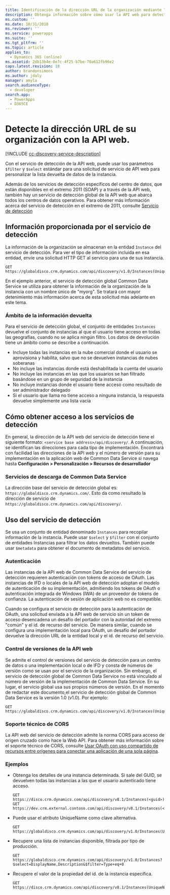 ```yaml
---
title: Identificación de la dirección URL de la organización mediante la API web (Common Data Service) | Microsoft Docs
description: Obtenga información sobre cómo usar la API web para detectar en el tiempo de ejecución las organizaciones o instancias a las que pertenece el usuario que ha iniciado sesión
ms.custom: ''
ms.date: 10/31/2018
ms.reviewer: ''
ms.service: powerapps
ms.suite: ''
ms.tgt_pltfrm: ''
ms.topic: article
applies_to:
  - Dynamics 365 (online)
ms.assetid: 2db13b4e-0e7c-4f25-b7be-70a612fb96e2
caps.latest.revision: 18
author: brandonsimons
ms.author: jdaly
manager: amyla
search.audienceType:
  - developer
search.app:
  - PowerApps
  - D365CE
---
```

# <a name="discover-the-url-for-your-organization-using-the-web-api"></a>Detecte la dirección URL de su organización con la API web.

[!INCLUDE [cc-discovery-service-description](../includes/cc-discovery-service-description.md)]

Con el servicio de detección de la API web, puede usar los parámetros `$filter` y `$select` estándar para una solicitud de servicio de API web para personalizar la lista devuelta de datos de la instancia.
<!-- TODO should only talk about the global discovery service -->
Además de los servicios de detección específicos del centro de datos, que están disponibles en el extremo 2011 (SOAP) y a través de la API web, también hay un servicio de detección global de la API web que abarca todos los centros de datos operativos. Para obtener más información acerca del servicio de detección en el extremo de 2011, consulte [Servicio de detección](../org-service/discovery-service.md)

  
## <a name="information-provided-by-the-discovery-service"></a>Información proporcionada por el servicio de detección 
 
 La información de la organización se almacenan en la entidad `Instance` del servicio de detección.  Para ver el tipo de información incluida en esa entidad, envíe una solicitud HTTP GET al servicio para una de sus instancia.  
  
```http  
GET https://globaldisco.crm.dynamics.com/api/discovery/v1.0/Instances(UniqueName='myorg')  
```  
  
En el ejemplo anterior, el servicio de detección global Common Data Service se utiliza para obtener la información de la organización de la instancia con un nombre único de "myorg". Se tratará con mayor detenimiento más información acerca de esta solicitud más adelante en este tema.  
  
### <a name="scope-of-the-returned-information"></a>Ámbito de la información devuelta

Para el servicio de detección global, el conjunto de entidades `Instances` devuelve el conjunto de instancias al que el usuario tiene acceso en todas las geografías, cuando no se aplica ningún filtro.   Los datos de devolución tiene un ámbito como se describe a continuación.  
  
-   Incluye todas las instancias en la nube comercial donde el usuario se aprovisiona y habilita, salvo que no se devuelven instancias de nubes soberanas
-   No incluye las instancias donde está deshabilitada la cuenta del usuario
-   No incluye las instancias en las que los usuarios se han filtrado basándose en un grupo de seguridad de la instancia
-   No incluye instancias donde el usuario tiene acceso como resultado de ser administrador delegado
-   Si el usuario que llama no tiene acceso a ninguna instancia, la respuesta devuelve simplemente una lista vacía

## <a name="how-to-access-the-discovery-services"></a>Cómo obtener acceso a los servicios de detección

En general, la dirección de la API web del servicio de detección tiene el siguiente formato: `<service base address>/api/discovery/`.  A continuación, se identifican las direcciones para cada tipo de implementación. Encontrará con facilidad las direcciones de la API web y el número de versión para su implementación en la aplicación web de Common Data Service si navega hasta **Configuración > Personalización > Recursos de desarrollador**  
  
### <a name="common-data-service-discovery-services"></a>Servicios de descarga de Common Data Service  

La dirección base del servicio de detección global es: `https://globaldisco.crm.dynamics.com/`. Esto da como resultado la dirección de servicio de `https://globaldisco.crm.dynamics.com/api/discovery/`.  
  
<!-- TODO:
The service base address of the Discovery service for a datacenter is : `https://disco.crm[N].dynamics.com/`. This results in the Discovery service address of `https://disco.crm[N].dynamics.com/api/discovery/`. Each datacenter has an N number associated with it. For a complete list of available Common Data Service datacenters, and their N numbers,  see [Download endpoints using Developer resources page](../developer-resources-page.md).   -->
  
## <a name="using-the-discovery-service"></a>Uso del servicio de detección  

Se usa un conjunto de entidad denominado `Instances` para recopilar información de la instancia. Puede usar `$select` y `$filter` con el conjunto de entidades Instancias para filtrar los datos devueltos. También puede usar `$metadata` para obtener el documento de metadatos del servicio.  
  
### <a name="authentication"></a>Autenticación

Las instancias de la API web de Common Data Service del servicio de detección requieren autenticación con tokens de acceso de OAuth. Las instancias de IFD o locales de la API web de detección adoptan el modelo de autenticación de su implementación, admitiendo los tokens de OAuth o autenticación integrada de Windows (IWA) de un proveedor de tokens de confianza. La autenticación de sesión de aplicación web no es compatible.  
  
Cuando se configura el servicio de detección para la autenticación de OAuth, una solicitud enviada a la API web de servicio sin un token de acceso desencadena un desafío del portador con la autoridad del extremo "común" y el id. de recurso del servicio.  De manera similar, cuando se configura una implementación local para OAuth, un desafío del portador devuelve la dirección URL de la entidad local y el id. de recurso del servicio.  
  
### <a name="web-api-versioning"></a>Control de versiones de la API web

Se admite el control de versiones del servicio de detección para un centro de datos o una implementación local o de IFD y consta de números de versión como se usan por el servicio de la organización. Sin embargo, el servicio de detección global de Common Data Service no está vinculado al número de versión de la implementación de Common Data Service. En su lugar, el servicio global usa sus propios números de versión. En el momento de redactar este documento,el servicio de detección global de Common Data Service es la versión 1.0 (v1.0). Por ejemplo:  
  
```http  
GET https://globaldisco.crm.dynamics.com/api/discovery/v1.0/Instances(UniqueName='myorg')  
```  
  
### <a name="cors-support"></a>Soporte técnico de CORS

La API web del servicio de detección admite la norma CORS para acceso de origen cruzado como hace la Web API.  Para obtener más información sobre el soporte técnico de CORS, consulte [Usar OAuth con uso compartido de recursos entre orígenes para conectar una aplicación de una sola página](../oauth-cross-origin-resource-sharing-connect-single-page-application.md).  
  
### <a name="examples"></a>Ejemplos  
  
-   Obtenga los detalles de una instancia determinada. Si sale del GUID, se devuelven todas las instancias a las que el usuario autenticado tiene acceso.  
  
    ```http  
    GET https://disco.crm.dynamics.com/api/discovery/v8.1/Instances(<guid>)  
    GET https://dev.crm.external.contoso.com/api/discovery/v8.1/Instances(<guid>)  
    ```  
  
-   Puede usar el atributo UniqueName como clave alternativa.  
  
    ```http  
    GET https://globaldisco.crm.dynamics.com/api/discovery/v1.0/Instances(UniqueName='myorg')  
    ```  
  
-   Recupere una lista de instancias disponible, filtrada por tipo de producción.  
  
    ```http  
    GET https://globaldisco.crm.dynamics.com/api/discovery/v1.0/Instances?$select=DisplayName,Description&$filter=Type+eq+0   
    ```  
  
-   Recupere el valor de la propiedad del id. de la instancia específica.  
  
    ```http  
    GET https://disco.crm.dynamics.com/api/discovery/v8.1/Instances(UniqueName='myorg')/Id/$value  
    ```

<!-- TODO: Add a see also section -->